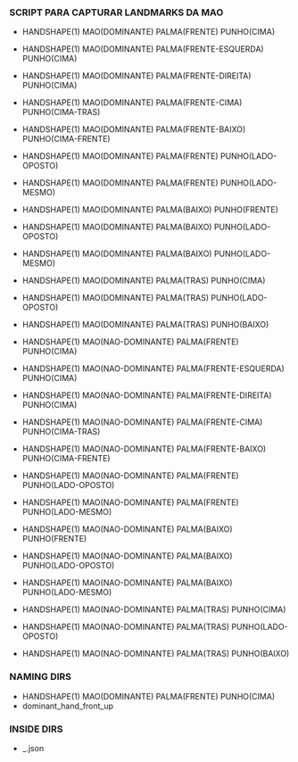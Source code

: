 ### SCRIPT PARA CAPTURAR LANDMARKS DA MAO

- HANDSHAPE(1) MAO(DOMINANTE) PALMA(FRENTE) PUNHO(CIMA)
- HANDSHAPE(1) MAO(DOMINANTE) PALMA(FRENTE-ESQUERDA) PUNHO(CIMA)
- HANDSHAPE(1) MAO(DOMINANTE) PALMA(FRENTE-DIREITA) PUNHO(CIMA)
- HANDSHAPE(1) MAO(DOMINANTE) PALMA(FRENTE-CIMA) PUNHO(CIMA-TRAS)
- HANDSHAPE(1) MAO(DOMINANTE) PALMA(FRENTE-BAIXO) PUNHO(CIMA-FRENTE)
- HANDSHAPE(1) MAO(DOMINANTE) PALMA(FRENTE) PUNHO(LADO-OPOSTO)
- HANDSHAPE(1) MAO(DOMINANTE) PALMA(FRENTE) PUNHO(LADO-MESMO)
- HANDSHAPE(1) MAO(DOMINANTE) PALMA(BAIXO) PUNHO(FRENTE)
- HANDSHAPE(1) MAO(DOMINANTE) PALMA(BAIXO) PUNHO(LADO-OPOSTO)
- HANDSHAPE(1) MAO(DOMINANTE) PALMA(BAIXO) PUNHO(LADO-MESMO)
- HANDSHAPE(1) MAO(DOMINANTE) PALMA(TRAS) PUNHO(CIMA)
- HANDSHAPE(1) MAO(DOMINANTE) PALMA(TRAS) PUNHO(LADO-OPOSTO)
- HANDSHAPE(1) MAO(DOMINANTE) PALMA(TRAS) PUNHO(BAIXO)


- HANDSHAPE(1) MAO(NAO-DOMINANTE) PALMA(FRENTE) PUNHO(CIMA)
- HANDSHAPE(1) MAO(NAO-DOMINANTE) PALMA(FRENTE-ESQUERDA) PUNHO(CIMA)
- HANDSHAPE(1) MAO(NAO-DOMINANTE) PALMA(FRENTE-DIREITA) PUNHO(CIMA)
- HANDSHAPE(1) MAO(NAO-DOMINANTE) PALMA(FRENTE-CIMA) PUNHO(CIMA-TRAS)
- HANDSHAPE(1) MAO(NAO-DOMINANTE) PALMA(FRENTE-BAIXO) PUNHO(CIMA-FRENTE)
- HANDSHAPE(1) MAO(NAO-DOMINANTE) PALMA(FRENTE) PUNHO(LADO-OPOSTO)
- HANDSHAPE(1) MAO(NAO-DOMINANTE) PALMA(FRENTE) PUNHO(LADO-MESMO)
- HANDSHAPE(1) MAO(NAO-DOMINANTE) PALMA(BAIXO) PUNHO(FRENTE)
- HANDSHAPE(1) MAO(NAO-DOMINANTE) PALMA(BAIXO) PUNHO(LADO-OPOSTO)
- HANDSHAPE(1) MAO(NAO-DOMINANTE) PALMA(BAIXO) PUNHO(LADO-MESMO)
- HANDSHAPE(1) MAO(NAO-DOMINANTE) PALMA(TRAS) PUNHO(CIMA)
- HANDSHAPE(1) MAO(NAO-DOMINANTE) PALMA(TRAS) PUNHO(LADO-OPOSTO)
- HANDSHAPE(1) MAO(NAO-DOMINANTE) PALMA(TRAS) PUNHO(BAIXO)


### NAMING DIRS

- HANDSHAPE(1) MAO(DOMINANTE) PALMA(FRENTE) PUNHO(CIMA)
- dominant_hand_front_up

### INSIDE DIRS

- <useralias>_<iteration>.json
